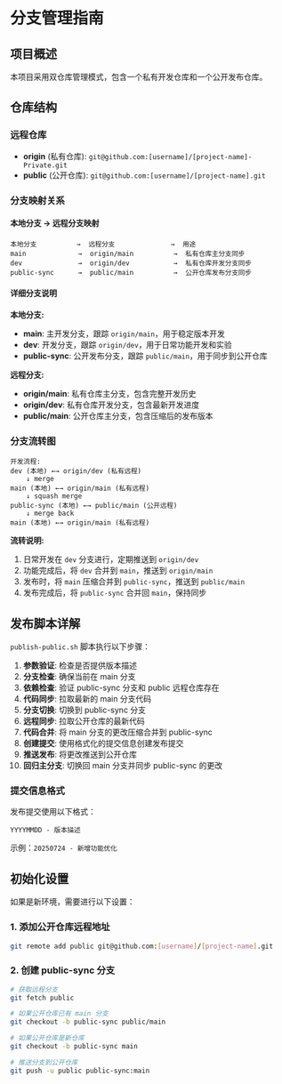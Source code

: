 # 分支管理指南

## 项目概述

本项目采用双仓库管理模式，包含一个私有开发仓库和一个公开发布仓库。

## 仓库结构

### 远程仓库

-   **origin** (私有仓库): `git@github.com:[username]/[project-name]-Private.git`
-   **public** (公开仓库): `git@github.com:[username]/[project-name].git`

### 分支映射关系

#### 本地分支 → 远程分支映射

```
本地分支          →  远程分支              →  用途
main             →  origin/main          →  私有仓库主分支同步
dev              →  origin/dev           →  私有仓库开发分支同步
public-sync      →  public/main          →  公开仓库发布分支同步
```

#### 详细分支说明

**本地分支:**

-   **main**: 主开发分支，跟踪 `origin/main`，用于稳定版本开发
-   **dev**: 开发分支，跟踪 `origin/dev`，用于日常功能开发和实验
-   **public-sync**: 公开发布分支，跟踪 `public/main`，用于同步到公开仓库

**远程分支:**

-   **origin/main**: 私有仓库主分支，包含完整开发历史
-   **origin/dev**: 私有仓库开发分支，包含最新开发进度
-   **public/main**: 公开仓库主分支，包含压缩后的发布版本

### 分支流转图

```
开发流程:
dev (本地) ←→ origin/dev (私有远程)
    ↓ merge
main (本地) ←→ origin/main (私有远程)
    ↓ squash merge
public-sync (本地) ←→ public/main (公开远程)
    ↓ merge back
main (本地) ←→ origin/main (私有远程)
```

**流转说明:**

1. 日常开发在 `dev` 分支进行，定期推送到 `origin/dev`
2. 功能完成后，将 `dev` 合并到 `main`，推送到 `origin/main`
3. 发布时，将 `main` 压缩合并到 `public-sync`，推送到 `public/main`
4. 发布完成后，将 `public-sync` 合并回 `main`，保持同步


## 发布脚本详解

`publish-public.sh` 脚本执行以下步骤：

1. **参数验证**: 检查是否提供版本描述
2. **分支检查**: 确保当前在 main 分支
3. **依赖检查**: 验证 public-sync 分支和 public 远程仓库存在
4. **代码同步**: 拉取最新的 main 分支代码
5. **分支切换**: 切换到 public-sync 分支
6. **远程同步**: 拉取公开仓库的最新代码
7. **代码合并**: 将 main 分支的更改压缩合并到 public-sync
8. **创建提交**: 使用格式化的提交信息创建发布提交
9. **推送发布**: 将更改推送到公开仓库
10. **回归主分支**: 切换回 main 分支并同步 public-sync 的更改

### 提交信息格式

发布提交使用以下格式：

```
YYYYMMDD - 版本描述
```

示例：`20250724 - 新增功能优化`

## 初始化设置

如果是新环境，需要进行以下设置：

### 1. 添加公开仓库远程地址

```bash
git remote add public git@github.com:[username]/[project-name].git
```

### 2. 创建 public-sync 分支

```bash
# 获取远程分支
git fetch public

# 如果公开仓库已有 main 分支
git checkout -b public-sync public/main

# 如果公开仓库是新仓库
git checkout -b public-sync main

# 推送分支到公开仓库
git push -u public public-sync:main
```